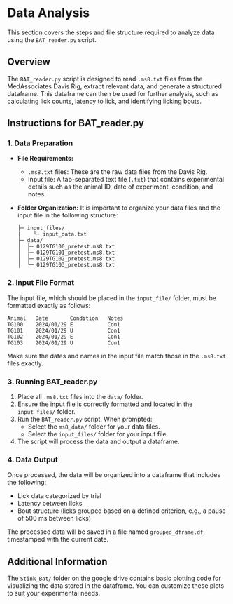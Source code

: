 
# Data Analysis

This section covers the steps and file structure required to analyze data using the `BAT_reader.py` script.

## Overview

The `BAT_reader.py` script is designed to read `.ms8.txt` files from the MedAssociates Davis Rig, extract relevant data, and generate a structured dataframe. This dataframe can then be used for further analysis, such as calculating lick counts, latency to lick, and identifying licking bouts.

## Instructions for BAT_reader.py

### 1. Data Preparation

- **File Requirements:**
  - `.ms8.txt` files: These are the raw data files from the Davis Rig.
  - Input file: A tab-separated text file (`.txt`) that contains experimental details such as the animal ID, date of experiment, condition, and notes.
  
- **Folder Organization:**
  It is important to organize your data files and the input file in the following structure:

  ```
  ├─ input_files/
  |    └─ input_data.txt
  ├─ data/
  │  ├─ 0129TG100_pretest.ms8.txt
  │  ├─ 0129TG101_pretest.ms8.txt
  │  ├─ 0129TG102_pretest.ms8.txt
  │  └─ 0129TG103_pretest.ms8.txt
  ```

### 2. Input File Format

The input file, which should be placed in the `input_file/` folder, must be formatted exactly as follows:

```
Animal   Date       Condition   Notes
TG100    2024/01/29 E           Con1
TG101    2024/01/29 U           Con1
TG102    2024/01/29 E           Con1
TG103    2024/01/29 U           Con1
```

Make sure the dates and names in the input file match those in the `.ms8.txt` files exactly.

### 3. Running BAT_reader.py

1. Place all `.ms8.txt` files into the `data/` folder.
2. Ensure the input file is correctly formatted and located in the `input_files/` folder.
3. Run the `BAT_reader.py` script. When prompted:
   - Select the `ms8_data/` folder for your data files.
   - Select the `input_files/` folder for your input file.
4. The script will process the data and output a dataframe.

### 4. Data Output

Once processed, the data will be organized into a dataframe that includes the following:
- Lick data categorized by trial
- Latency between licks
- Bout structure (licks grouped based on a defined criterion, e.g., a pause of 500 ms between licks)
  
The processed data will be saved in a file named `grouped_dframe.df`, timestamped with the current date.

## Additional Information

The `Stink_Bat/` folder on the google drive contains basic plotting code for visualizing the data stored in the dataframe. You can customize these plots to suit your experimental needs.
